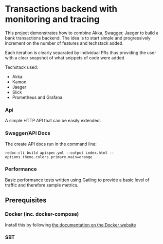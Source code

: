 # Transactions backend with monitoring and tracing

This project demonstrates how to combine Akka, Swagger, Jaeger to build a bank transactions backend. The idea
is to start simple and progressively increment on the number of features and techstack added.

Each iteration is clearly separated by individual PRs thus providing the user with a clear snapshot of
what snippets of code were added.

Techstack used:
 - Akka
 - Kamon
 - Jaeger
 - Slick
 - Prometheus and Grafana

### Api

A simple HTTP API that can be easily extended.


### Swagger/API Docs

The create API docs run in the command line:

```
redoc-cli build apispec.yml --output index.html --options.theme.colors.primary.main=orange
```

### Performance

Basic performance tests written using Gatling to provide a basic level of traffic and therefore sample metrics.

## Prerequisites

### Docker (inc. docker-compose)

Install this by following [the documentation on the Docker website](https://docs.docker.com/engine/install/)

### SBT
